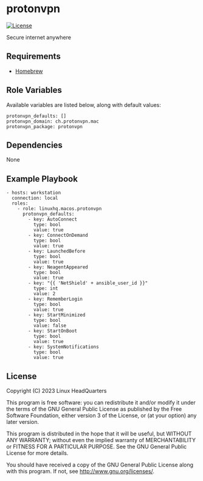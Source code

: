 # protonvpn

[![License](https://img.shields.io/badge/license-GPLv3-brightgreen.svg?style=flat)](COPYING)

Secure internet anywhere

## Requirements

* [Homebrew](https://brew.sh)

## Role Variables

Available variables are listed below, along with default values:

    protonvpn_defaults: []
    protonvpn_domain: ch.protonvpn.mac
    protonvpn_package: protonvpn

## Dependencies

None

## Example Playbook

    - hosts: workstation
      connection: local
      roles:
        - role: linuxhq.macos.protonvpn
          protonvpn_defaults:
            - key: AutoConnect
              type: bool
              value: true
            - key: ConnectOnDemand
              type: bool
              value: true
            - key: LaunchedBefore
              type: bool
              value: true
            - key: NeagentAppeared
              type: bool
              value: true
            - key: "{{ 'NetShield' + ansible_user_id }}"
              type: int
              value: 2
            - key: RememberLogin
              type: bool
              value: true
            - key: StartMinimized
              type: bool
              value: false
            - key: StartOnBoot
              type: bool
              value: true
            - key: SystemNotifications
              type: bool
              value: true

## License

Copyright (C) 2023 Linux HeadQuarters

This program is free software: you can redistribute it and/or modify
it under the terms of the GNU General Public License as published by
the Free Software Foundation, either version 3 of the License, or
(at your option) any later version.

This program is distributed in the hope that it will be useful,
but WITHOUT ANY WARRANTY; without even the implied warranty of
MERCHANTABILITY or FITNESS FOR A PARTICULAR PURPOSE. See the
GNU General Public License for more details.

You should have received a copy of the GNU General Public License
along with this program. If not, see <http://www.gnu.org/licenses/>.
